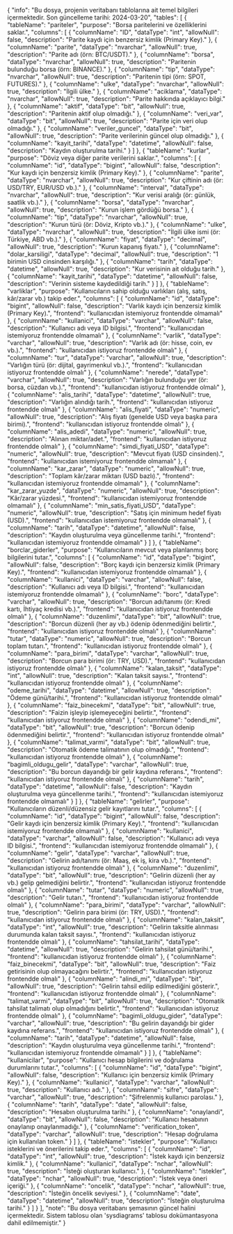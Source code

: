 {
  "info": "Bu dosya, projenin veritabanı tablolarına ait temel bilgileri içermektedir. Son güncelleme tarihi: 2024-03-20",
  "tables": [
    {
      "tableName": "pariteler",
      "purpose": "Borsa paritelerini ve özelliklerini saklar.",
      "columns": [
        {
          "columnName": "ID",
          "dataType": "int",
          "allowNull": false,
          "description": "Parite kaydı için benzersiz kimlik (Primary Key)."
        },
        {
          "columnName": "parite",
          "dataType": "nvarchar",
          "allowNull": true,
          "description": "Parite adı (örn: BTC/USDT)."
        },
        {
          "columnName": "borsa",
          "dataType": "nvarchar",
          "allowNull": true,
          "description": "Paritenin bulunduğu borsa (örn: BINANCE)."
        },
        {
          "columnName": "tip",
          "dataType": "nvarchar",
          "allowNull": true,
          "description": "Paritenin tipi (örn: SPOT, FUTURES)."
        },
        {
          "columnName": "ulke",
          "dataType": "nvarchar",
          "allowNull": true,
          "description": "İlgili ülke."
        },
        {
          "columnName": "aciklama",
          "dataType": "nvarchar",
          "allowNull": true,
          "description": "Parite hakkında açıklayıcı bilgi."
        },
        {
          "columnName": "aktif",
          "dataType": "bit",
          "allowNull": true,
          "description": "Paritenin aktif olup olmadığı."
        },
        {
          "columnName": "veri_var",
          "dataType": "bit",
          "allowNull": true,
          "description": "Parite için veri olup olmadığı."
        },
        {
          "columnName": "veriler_guncel",
          "dataType": "bit",
          "allowNull": true,
          "description": "Parite verilerinin güncel olup olmadığı."
        },
        {
          "columnName": "kayit_tarihi",
          "dataType": "datetime",
          "allowNull": false,
          "description": "Kaydın oluşturulma tarihi."
        }
      ]
    },
    {
      "tableName": "kurlar",
      "purpose": "Döviz veya diğer parite verilerini saklar.",
      "columns": [
        {
          "columnName": "id",
          "dataType": "bigint",
          "allowNull": false,
          "description": "Kur kaydı için benzersiz kimlik (Primary Key)."
        },
        {
          "columnName": "parite",
          "dataType": "nvarchar",
          "allowNull": true,
          "description": "Kur çiftinin adı (ör: USD/TRY, EUR/USD vb.)."
        },
        {
          "columnName": "interval",
          "dataType": "nvarchar",
          "allowNull": true,
          "description": "Kur verisi aralığı (ör: günlük, saatlik vb.)."
        },
        {
          "columnName": "borsa",
          "dataType": "nvarchar",
          "allowNull": true,
          "description": "Kurun işlem gördüğü borsa."
        },
        {
          "columnName": "tip",
          "dataType": "nvarchar",
          "allowNull": true,
          "description": "Kurun türü (ör: Döviz, Kripto vb.)."
        },
        {
          "columnName": "ulke",
          "dataType": "nvarchar",
          "allowNull": true,
          "description": "İlgili ülke ismi (ör: Türkiye, ABD vb.)."
        },
        {
          "columnName": "fiyat",
          "dataType": "decimal",
          "allowNull": true,
          "description": "Kurun kapanış fiyatı."
        },
        {
          "columnName": "dolar_karsiligi",
          "dataType": "decimal",
          "allowNull": true,
          "description": "1 birimin USD cinsinden karşılığı."
        },
        {
          "columnName": "tarih",
          "dataType": "datetime",
          "allowNull": true,
          "description": "Kur verisinin ait olduğu tarih."
        },
        {
          "columnName": "kayit_tarihi",
          "dataType": "datetime",
          "allowNull": false,
          "description": "Verinin sisteme kaydedildiği tarih."
        }
      ]
    },
    {
      "tableName": "varliklar",
      "purpose": "Kullanıcıların sahip olduğu varlıkları (alış, satış, kâr/zarar vb.) takip eder.",
      "columns": [
        {
          "columnName": "id",
          "dataType": "bigint",
          "allowNull": false,
          "description": "Varlık kaydı için benzersiz kimlik (Primary Key).",
          "frontend": "kullanıcıdan istemiyoruz frontendde olmamalı"
        },
        {
          "columnName": "kullanici",
          "dataType": "varchar",
          "allowNull": false,
          "description": "Kullanıcı adı veya ID bilgisi.",
          "frontend": "kullanıcıdan istemiyoruz frontendde olmamalı"
        },
        {
          "columnName": "varlik",
          "dataType": "varchar",
          "allowNull": true,
          "description": "Varlık adı (ör: hisse, coin, ev vb.).",
          "frontend": "kullanıcıdan istiyoruz frontendde olmalı"
        },
        {
          "columnName": "tur",
          "dataType": "varchar",
          "allowNull": true,
          "description": "Varlığın türü (ör: dijital, gayrimenkul vb.).",
          "frontend": "kullanıcıdan istiyoruz frontendde olmalı"
        },
        {
          "columnName": "nerede",
          "dataType": "varchar",
          "allowNull": true,
          "description": "Varlığın bulunduğu yer (ör: borsa, cüzdan vb.).",
          "frontend": "kullanıcıdan istiyoruz frontendde olmalı"
        },
        {
          "columnName": "alis_tarihi",
          "dataType": "datetime",
          "allowNull": true,
          "description": "Varlığın alındığı tarih.",
          "frontend": "kullanıcıdan istiyoruz frontendde olmalı"
        },
        {
          "columnName": "alis_fiyati",
          "dataType": "numeric",
          "allowNull": true,
          "description": "Alış fiyatı (genelde USD veya başka para birimi).",
          "frontend": "kullanıcıdan istiyoruz frontendde olmalı"
        },
        {
          "columnName": "alis_adedi",
          "dataType": "numeric",
          "allowNull": true,
          "description": "Alınan miktar/adet.",
          "frontend": "kullanıcıdan istiyoruz frontendde olmalı"
        },
        {
          "columnName": "simdi_fiyati_USD",
          "dataType": "numeric",
          "allowNull": true,
          "description": "Mevcut fiyatı (USD cinsinden).",
          "frontend": "kullanıcıdan istemiyoruz frontendde olmamalı"
        },
        {
          "columnName": "kar_zarar",
          "dataType": "numeric",
          "allowNull": true,
          "description": "Toplam kâr/zarar miktarı (USD bazlı).",
          "frontend": "kullanıcıdan istemiyoruz frontendde olmamalı"
        },
        {
          "columnName": "kar_zarar_yuzde",
          "dataType": "numeric",
          "allowNull": true,
          "description": "Kâr/zarar yüzdesi.",
          "frontend": "kullanıcıdan istemiyoruz frontendde olmamalı"
        },
        {
          "columnName": "min_satis_fiyati_USD",
          "dataType": "numeric",
          "allowNull": true,
          "description": "Satış için minimum hedef fiyatı (USD).",
          "frontend": "kullanıcıdan istemiyoruz frontendde olmamalı"
        },
        {
          "columnName": "tarih",
          "dataType": "datetime",
          "allowNull": false,
          "description": "Kaydın oluşturulma veya güncellenme tarihi.",
          "frontend": "kullanıcıdan istemiyoruz frontendde olmamalı"
        }
      ]
    },
    {
      "tableName": "borclar_giderler",
      "purpose": "Kullanıcıların mevcut veya planlanmış borç bilgilerini tutar.",
      "columns": [
        {
          "columnName": "id",
          "dataType": "bigint",
          "allowNull": false,
          "description": "Borç kaydı için benzersiz kimlik (Primary Key).",
          "frontend": "kullanıcıdan istemiyoruz frontendde olmamalı"
        },
        {
          "columnName": "kullanici",
          "dataType": "varchar",
          "allowNull": false,
          "description": "Kullanıcı adı veya ID bilgisi.",
          "frontend": "kullanıcıdan istemiyoruz frontendde olmamalı"
        },
        {
          "columnName": "borc",
          "dataType": "varchar",
          "allowNull": true,
          "description": "Borcun adı/tanımı (ör: Kredi kartı, İhtiyaç kredisi vb.).",
          "frontend": "kullanıcıdan istiyoruz frontendde olmalı"
        },
        {
          "columnName": "duzenlimi",
          "dataType": "bit",
          "allowNull": true,
          "description": "Borcun düzenli (her ay vb.) ödenip ödenmediğini belirtir.",
          "frontend": "kullanıcıdan istiyoruz frontendde olmalı"
        },
        {
          "columnName": "tutar",
          "dataType": "numeric",
          "allowNull": true,
          "description": "Borcun toplam tutarı.",
          "frontend": "kullanıcıdan istiyoruz frontendde olmalı"
        },
        {
          "columnName": "para_birimi",
          "dataType": "varchar",
          "allowNull": true,
          "description": "Borcun para birimi (ör: TRY, USD).",
          "frontend": "kullanıcıdan istiyoruz frontendde olmalı"
        },
        {
          "columnName": "kalan_taksit",
          "dataType": "int",
          "allowNull": true,
          "description": "Kalan taksit sayısı.",
          "frontend": "kullanıcıdan istiyoruz frontendde olmalı"
        },
        {
          "columnName": "odeme_tarihi",
          "dataType": "datetime",
          "allowNull": true,
          "description": "Ödeme günü/tarihi.",
          "frontend": "kullanıcıdan istiyoruz frontendde olmalı"
        },
        {
          "columnName": "faiz_binecekmi",
          "dataType": "bit",
          "allowNull": true,
          "description": "Faizin işleyip işlemeyeceğini belirtir.",
          "frontend": "kullanıcıdan istiyoruz frontendde olmalı"
        },
        {
          "columnName": "odendi_mi",
          "dataType": "bit",
          "allowNull": true,
          "description": "Borcun ödenip ödenmediğini belirtir.",
          "frontend": "kullanıcıdan istiyoruz frontendde olmalı"
        },
        {
          "columnName": "talimat_varmi",
          "dataType": "bit",
          "allowNull": true,
          "description": "Otomatik ödeme talimatının olup olmadığı.",
          "frontend": "kullanıcıdan istiyoruz frontendde olmalı"
        },
        {
          "columnName": "bagimli_oldugu_gelir",
          "dataType": "varchar",
          "allowNull": true,
          "description": "Bu borcun dayandığı bir gelir kaydına referans.",
          "frontend": "kullanıcıdan istiyoruz frontendde olmalı"
        },
        {
          "columnName": "tarih",
          "dataType": "datetime",
          "allowNull": false,
          "description": "Kaydın oluşturulma veya güncellenme tarihi.",
          "frontend": "kullanıcıdan istemiyoruz frontendde olmamalı"
        }
      ]
    },
    {
      "tableName": "gelirler",
      "purpose": "Kullanıcıların düzenli/düzensiz gelir kayıtlarını tutar.",
      "columns": [
        {
          "columnName": "id",
          "dataType": "bigint",
          "allowNull": false,
          "description": "Gelir kaydı için benzersiz kimlik (Primary Key).",
          "frontend": "kullanıcıdan istemiyoruz frontendde olmamalı"
        },
        {
          "columnName": "kullanici",
          "dataType": "varchar",
          "allowNull": false,
          "description": "Kullanıcı adı veya ID bilgisi.",
          "frontend": "kullanıcıdan istemiyoruz frontendde olmamalı"
        },
        {
          "columnName": "gelir",
          "dataType": "varchar",
          "allowNull": true,
          "description": "Gelirin adı/tanımı (ör: Maaş, ek iş, kira vb.).",
          "frontend": "kullanıcıdan istiyoruz frontendde olmalı"
        },
        {
          "columnName": "duzenlimi",
          "dataType": "bit",
          "allowNull": true,
          "description": "Gelirin düzenli (her ay vb.) gelip gelmediğini belirtir.",
          "frontend": "kullanıcıdan istiyoruz frontendde olmalı"
        },
        {
          "columnName": "tutar",
          "dataType": "numeric",
          "allowNull": true,
          "description": "Gelir tutarı.",
          "frontend": "kullanıcıdan istiyoruz frontendde olmalı"
        },
        {
          "columnName": "para_birimi",
          "dataType": "varchar",
          "allowNull": true,
          "description": "Gelirin para birimi (ör: TRY, USD).",
          "frontend": "kullanıcıdan istiyoruz frontendde olmalı"
        },
        {
          "columnName": "kalan_taksit",
          "dataType": "int",
          "allowNull": true,
          "description": "Gelirin taksitle alınması durumunda kalan taksit sayısı.",
          "frontend": "kullanıcıdan istiyoruz frontendde olmalı"
        },
        {
          "columnName": "tahsilat_tarihi",
          "dataType": "datetime",
          "allowNull": true,
          "description": "Gelirin tahsilat günü/tarihi.",
          "frontend": "kullanıcıdan istiyoruz frontendde olmalı"
        },
        {
          "columnName": "faiz_binecekmi",
          "dataType": "bit",
          "allowNull": true,
          "description": "Faiz getirisinin olup olmayacağını belirtir.",
          "frontend": "kullanıcıdan istiyoruz frontendde olmalı"
        },
        {
          "columnName": "alindi_mi",
          "dataType": "bit",
          "allowNull": true,
          "description": "Gelirin tahsil edilip edilmediğini gösterir.",
          "frontend": "kullanıcıdan istiyoruz frontendde olmalı"
        },
        {
          "columnName": "talimat_varmi",
          "dataType": "bit",
          "allowNull": true,
          "description": "Otomatik tahsilat talimatı olup olmadığını belirtir.",
          "frontend": "kullanıcıdan istiyoruz frontendde olmalı"
        },
        {
          "columnName": "bagimli_oldugu_gider",
          "dataType": "varchar",
          "allowNull": true,
          "description": "Bu gelirin dayandığı bir gider kaydına referans.",
          "frontend": "kullanıcıdan istiyoruz frontendde olmalı"
        },
        {
          "columnName": "tarih",
          "dataType": "datetime",
          "allowNull": false,
          "description": "Kaydın oluşturulma veya güncellenme tarihi.",
          "frontend": "kullanıcıdan istemiyoruz frontendde olmamalı"
        }
      ]
    },
    {
      "tableName": "kullanicilar",
      "purpose": "Kullanıcı hesap bilgilerini ve doğrulama durumlarını tutar.",
      "columns": [
        {
          "columnName": "id",
          "dataType": "bigint",
          "allowNull": false,
          "description": "Kullanıcı için benzersiz kimlik (Primary Key)."
        },
        {
          "columnName": "kullanici",
          "dataType": "varchar",
          "allowNull": true,
          "description": "Kullanıcı adı."
        },
        {
          "columnName": "sifre",
          "dataType": "varchar",
          "allowNull": true,
          "description": "Şifrelenmiş kullanıcı parolası."
        },
        {
          "columnName": "tarih",
          "dataType": "date",
          "allowNull": false,
          "description": "Hesabın oluşturulma tarihi."
        },
        {
          "columnName": "onaylandi",
          "dataType": "bit",
          "allowNull": false,
          "description": "Kullanıcı hesabının onaylanıp onaylanmadığı."
        },
        {
          "columnName": "verification_token",
          "dataType": "varchar",
          "allowNull": true,
          "description": "Hesap doğrulama için kullanılan token."
        }
      ]
    },
    {
      "tableName": "istekler",
      "purpose": "Kullanıcı isteklerini ve önerilerini takip eder.",
      "columns": [
        {
          "columnName": "id",
          "dataType": "int",
          "allowNull": true,
          "description": "İstek kaydı için benzersiz kimlik."
        },
        {
          "columnName": "kullanici",
          "dataType": "nchar",
          "allowNull": true,
          "description": "İsteği oluşturan kullanıcı."
        },
        {
          "columnName": "istekler",
          "dataType": "nchar",
          "allowNull": true,
          "description": "İstek veya öneri içeriği."
        },
        {
          "columnName": "oncelik",
          "dataType": "nchar",
          "allowNull": true,
          "description": "İsteğin öncelik seviyesi."
        },
        {
          "columnName": "date",
          "dataType": "datetime",
          "allowNull": true,
          "description": "İsteğin oluşturulma tarihi."
        }
      ]
    }
  ],
  "note": "Bu dosya veritabanı şemasının güncel halini içermektedir. Sistem tablosu olan 'sysdiagrams' tablosu dokümantasyona dahil edilmemiştir."
}

